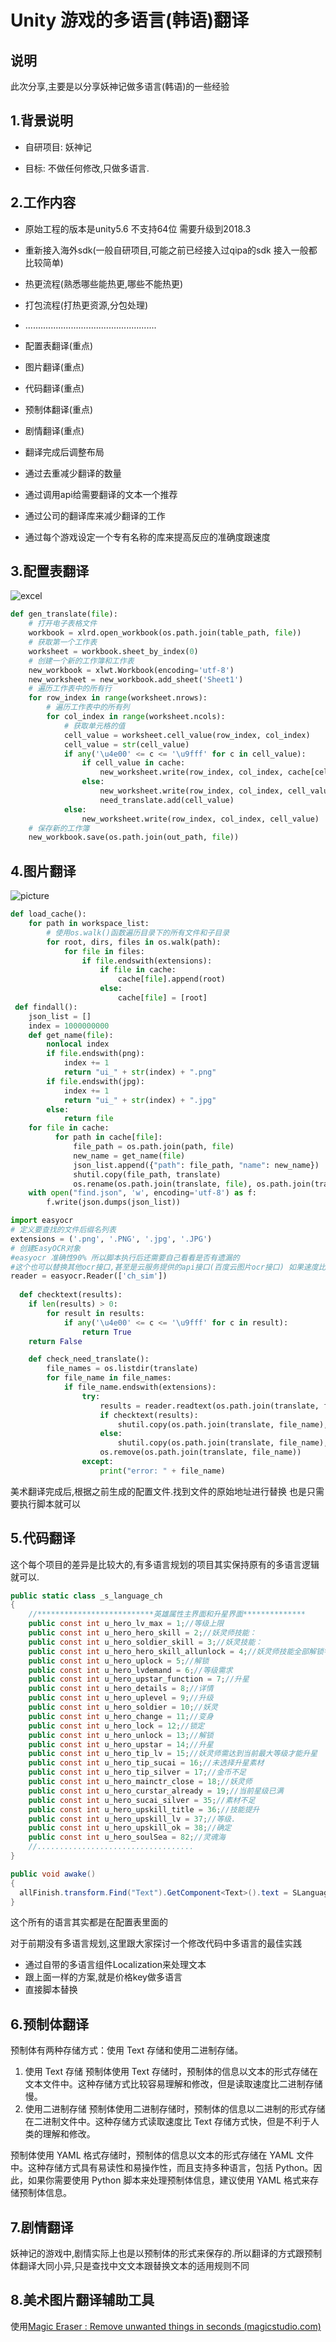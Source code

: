 # Unity 游戏的多语言(韩语)翻译



## 说明

此次分享,主要是以分享妖神记做多语言(韩语)的一些经验



## 1.背景说明

- 自研项目: 妖神记 

- 目标: 不做任何修改,只做多语言.

## 2.工作内容

- 原始工程的版本是unity5.6 不支持64位 需要升级到2018.3

- 重新接入海外sdk(一般自研项目,可能之前已经接入过qipa的sdk 接入一般都比较简单)

- 热更流程(熟悉哪些能热更,哪些不能热更)

- 打包流程(打热更资源,分包处理)

- ....................................................

- 配置表翻译(重点)

- 图片翻译(重点)

- 代码翻译(重点)

- 预制体翻译(重点)

- 剧情翻译(重点)

- 翻译完成后调整布局

- 通过去重减少翻译的数量

- 通过调用api给需要翻译的文本一个推荐

- 通过公司的翻译库来减少翻译的工作

- 通过每个游戏设定一个专有名称的库来提高反应的准确度跟速度

## 3.配置表翻译

![excel](excel.jpg)

```python
def gen_translate(file):
    # 打开电子表格文件
    workbook = xlrd.open_workbook(os.path.join(table_path, file))
    # 获取第一个工作表
    worksheet = workbook.sheet_by_index(0)
    # 创建一个新的工作簿和工作表
    new_workbook = xlwt.Workbook(encoding='utf-8')
    new_worksheet = new_workbook.add_sheet('Sheet1')
    # 遍历工作表中的所有行
    for row_index in range(worksheet.nrows):
        # 遍历工作表中的所有列
        for col_index in range(worksheet.ncols):
            # 获取单元格的值
            cell_value = worksheet.cell_value(row_index, col_index)
            cell_value = str(cell_value)
            if any('\u4e00' <= c <= '\u9fff' for c in cell_value):
                if cell_value in cache:
                    new_worksheet.write(row_index, col_index, cache[cell_value])
                else:
                    new_worksheet.write(row_index, col_index, cell_value)
                    need_translate.add(cell_value)
            else:
                new_worksheet.write(row_index, col_index, cell_value)
    # 保存新的工作簿
    new_workbook.save(os.path.join(out_path, file))
```

## 4.图片翻译

![picture](picture.jpg)

```python
def load_cache():
    for path in workspace_list:
        # 使用os.walk()函数遍历目录下的所有文件和子目录
        for root, dirs, files in os.walk(path):
            for file in files:
                if file.endswith(extensions):
                    if file in cache:
                        cache[file].append(root)
                    else:
                        cache[file] = [root]
 def findall():
    json_list = []
    index = 1000000000
    def get_name(file):
        nonlocal index
        if file.endswith(png):
            index += 1
            return "ui_" + str(index) + ".png"
        if file.endswith(jpg):
            index += 1
            return "ui_" + str(index) + ".jpg"
        else:
            return file
    for file in cache:
          for path in cache[file]:
              file_path = os.path.join(path, file)
              new_name = get_name(file)
              json_list.append({"path": file_path, "name": new_name})
              shutil.copy(file_path, translate)
              os.rename(os.path.join(translate, file), os.path.join(translate, new_name))
    with open("find.json", 'w', encoding='utf-8') as f:
        f.write(json.dumps(json_list))
```

```python
import easyocr
# 定义要查找的文件后缀名列表
extensions = ('.png', '.PNG', '.jpg', '.JPG')
# 创建EasyOCR对象
#easyocr 准确性90% 所以脚本执行后还需要自己看看是否有遗漏的
#这个也可以替换其他ocr接口,甚至是云服务提供的api接口(百度云图片ocr接口) 如果速度比较慢.可以使用多线程优化
reader = easyocr.Reader(['ch_sim'])  
  
  def checktext(results):
    if len(results) > 0:
        for result in results:
            if any('\u4e00' <= c <= '\u9fff' for c in result):
                return True
    return False

    def check_need_translate():
        file_names = os.listdir(translate)
        for file_name in file_names:
            if file_name.endswith(extensions):
                try:
                    results = reader.readtext(os.path.join(translate, file_name), detail=0, paragraph=False)
                    if checktext(results):
                        shutil.copy(os.path.join(translate, file_name), need_translate)
                    else:
                        shutil.copy(os.path.join(translate, file_name), dontneed_translate)
                    os.remove(os.path.join(translate, file_name))
                except:
                    print("error: " + file_name)
```

美术翻译完成后,根据之前生成的配置文件.找到文件的原始地址进行替换  也是只需要执行脚本就可以

## 5.代码翻译

这个每个项目的差异是比较大的,有多语言规划的项目其实保持原有的多语言逻辑就可以.

```c#
public static class _s_language_ch
{
    //**************************英雄属性主界面和升星界面**************
    public const int u_hero_lv_max = 1;//等级上限
    public const int u_hero_hero_skill = 2;//妖灵师技能：
    public const int u_hero_soldier_skill = 3;//妖灵技能：
    public const int u_hero_hero_skill_allunlock = 4;//妖灵师技能全部解锁字段
    public const int u_hero_uplock = 5;//解锁
    public const int u_hero_lvdemand = 6;//等级需求
    public const int u_hero_upstar_function = 7;//升星
    public const int u_hero_details = 8;//详情
    public const int u_hero_uplevel = 9;//升级
    public const int u_hero_soldier = 10;//妖灵
    public const int u_hero_change = 11;//变身
    public const int u_hero_lock = 12;//锁定
    public const int u_hero_unlock = 13;//解锁
    public const int u_hero_upstar = 14;//升星
    public const int u_hero_tip_lv = 15;//妖灵师需达到当前最大等级才能升星
    public const int u_hero_tip_sucai = 16;//未选择升星素材
    public const int u_hero_tip_silver = 17;//金币不足
    public const int u_hero_mainctr_close = 18;//妖灵师
    public const int u_hero_curstar_already = 19;//当前星级已满
    public const int u_hero_sucai_silver = 35;//素材不足
    public const int u_hero_upskill_title = 36;//技能提升
    public const int u_hero_upskill_lv = 37;//等级.
    public const int u_hero_upskill_ok = 38;//确定
    public const int u_hero_soulSea = 82;//灵魂海
    //...................................
}

public void awake()
{
  allFinish.transform.Find("Text").GetComponent<Text>().text = SLanguageChMgr.Instance.GetLanguageChValBykey(_s_language_ch.ui_family_new_mission_btnstate4);
}

```

这个所有的语言其实都是在配置表里面的



对于前期没有多语言规划,这里跟大家探讨一个修改代码中多语言的最佳实践

- 通过自带的多语言组件Localization来处理文本
- 跟上面一样的方案,就是价格key做多语言
- 直接脚本替换

## 6.预制体翻译



预制体有两种存储方式：使用 Text 存储和使用二进制存储。

1. 使用 Text 存储 预制体使用 Text 存储时，预制体的信息以文本的形式存储在文本文件中。这种存储方式比较容易理解和修改，但是读取速度比二进制存储慢。
2. 使用二进制存储 预制体使用二进制存储时，预制体的信息以二进制的形式存储在二进制文件中。这种存储方式读取速度比 Text 存储方式快，但是不利于人类的理解和修改。

预制体使用 YAML 格式存储时，预制体的信息以文本的形式存储在 YAML 文件中。这种存储方式具有易读性和易操作性，而且支持多种语言，包括 Python。因此，如果你需要使用 Python 脚本来处理预制体信息，建议使用 YAML 格式来存储预制体信息。

## 7.剧情翻译

妖神记的游戏中,剧情实际上也是以预制体的形式来保存的.所以翻译的方式跟预制体翻译大同小异,只是查找中文文本跟替换文本的适用规则不同



## 8.美术图片翻译辅助工具

使用[Magic Eraser : Remove unwanted things in seconds (magicstudio.com)](https://magicstudio.com/zh/magiceraser)



